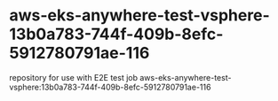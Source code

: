 # aws-eks-anywhere-test-vsphere-13b0a783-744f-409b-8efc-5912780791ae-116
repository for use with E2E test job aws-eks-anywhere-test-vsphere:13b0a783-744f-409b-8efc-5912780791ae-116
